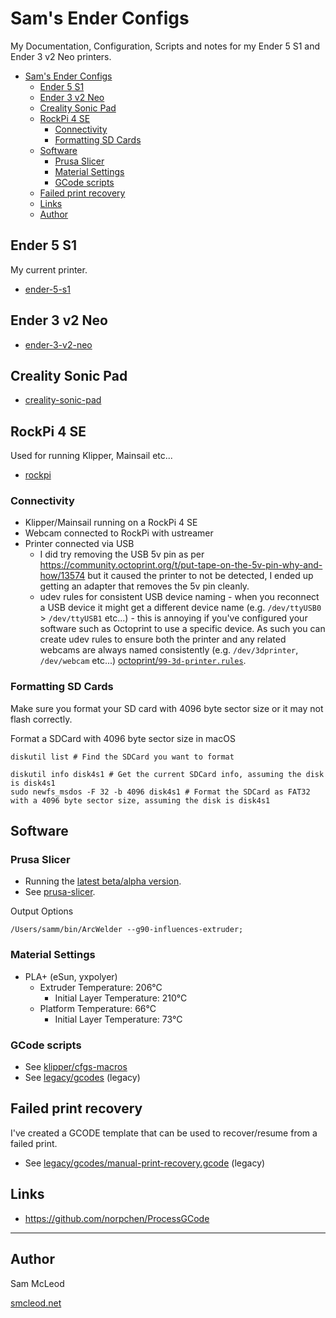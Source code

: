 # Sam's Ender Configs

My Documentation, Configuration, Scripts and notes for my Ender 5 S1 and Ender 3 v2 Neo printers.

- [Sam's Ender Configs](#sams-ender-configs)
  - [Ender 5 S1](#ender-5-s1)
  - [Ender 3 v2 Neo](#ender-3-v2-neo)
  - [Creality Sonic Pad](#creality-sonic-pad)
  - [RockPi 4 SE](#rockpi-4-se)
    - [Connectivity](#connectivity)
    - [Formatting SD Cards](#formatting-sd-cards)
  - [Software](#software)
    - [Prusa Slicer](#prusa-slicer)
    - [Material Settings](#material-settings)
    - [GCode scripts](#gcode-scripts)
  - [Failed print recovery](#failed-print-recovery)
  - [Links](#links)
  - [Author](#author)

## Ender 5 S1

My current printer.

- [ender-5-s1](ender-5-s1/README.md)

## Ender 3 v2 Neo

- [ender-3-v2-neo](ender-3-v2-neo/README.md)

## Creality Sonic Pad

- [creality-sonic-pad](creality-sonic-pad/README.md)

## RockPi 4 SE

Used for running Klipper, Mainsail etc...

- [rockpi](rockpi/README.md)

### Connectivity

- Klipper/Mainsail running on a RockPi 4 SE
- Webcam connected to RockPi with ustreamer
- Printer connected via USB
  - I did try removing the USB 5v pin as per <https://community.octoprint.org/t/put-tape-on-the-5v-pin-why-and-how/13574> but it caused the printer to not be detected, I ended up getting an adapter that removes the 5v pin cleanly.
  - udev rules for consistent USB device naming - when you reconnect a USB device it might get a different device name (e.g. `/dev/ttyUSB0` > `/dev/ttyUSB1` etc...) - this is annoying if you've configured your software such as Octoprint to use a specific device. As such you can create udev rules to ensure both the printer and any related webcams are always named consistently (e.g. `/dev/3dprinter`, `/dev/webcam` etc...) [octoprint/`99-3d-printer.rules`](octoprint/99-3d-printer.rules).

### Formatting SD Cards

Make sure you format your SD card with 4096 byte sector size or it may not flash correctly.

Format a SDCard with 4096 byte sector size in macOS

```shell
diskutil list # Find the SDCard you want to format

diskutil info disk4s1 # Get the current SDCard info, assuming the disk is disk4s1
sudo newfs_msdos -F 32 -b 4096 disk4s1 # Format the SDCard as FAT32 with a 4096 byte sector size, assuming the disk is disk4s1
```

## Software

### Prusa Slicer

- Running the [latest beta/alpha version](https://github.com/prusa3d/PrusaSlicer/releases).
- See [prusa-slicer](prusa-slicer).

Output Options

```shell
/Users/samm/bin/ArcWelder --g90-influences-extruder;
```

### Material Settings

- PLA+ (eSun, yxpolyer)
  - Extruder Temperature: 206°C
    - Initial Layer Temperature: 210°C
  - Platform Temperature: 66°C
    - Initial Layer Temperature: 73°C

### GCode scripts

- See [klipper/cfgs-macros](klipper/cfgs-macros)
- See [legacy/gcodes](legacy/gcodes) (legacy)

## Failed print recovery

I've created a GCODE template that can be used to recover/resume from a failed print.

- See [legacy/gcodes/manual-print-recovery.gcode](legacy/gcodes/manual-print-recovery.gcode) (legacy)

## Links

- <https://github.com/norpchen/ProcessGCode>

---

## Author

Sam McLeod

[smcleod.net](https://smcleod.net)
